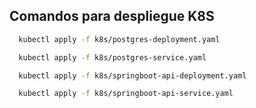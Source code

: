 ## Comandos para despliegue K8S

```sh
  kubectl apply -f k8s/postgres-deployment.yaml
```

```sh
  kubectl apply -f k8s/postgres-service.yaml
```

```sh
  kubectl apply -f k8s/springboot-api-deployment.yaml
```

```sh
  kubectl apply -f k8s/springboot-api-service.yaml
```